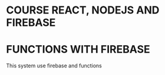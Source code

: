 # COURSE REACT, NODEJS AND FIREBASE

# FUNCTIONS WITH FIREBASE

This system use firebase and functions

